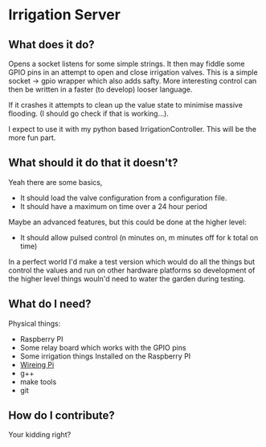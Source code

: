 # Irrigation Server
## What does it do?
Opens a socket listens for some simple strings.  It then may fiddle some GPIO pins in an attempt to open and close irrigation valves.   This is a simple socket -> gpio wrapper which also adds safty.  More interesting control can then be written in a faster (to develop) looser language.

If it crashes it attempts to clean up the value state to minimise massive flooding. (I should go check if that is working...).

I expect to use it with my python based IrrigationController.  This will be the more fun part.

## What should it do that it doesn't?
Yeah there are some basics,
* It should load the valve configuration from a configuration file.
* It should have a maximum on time over a 24 hour period

Maybe an advanced features, but this could be done at the higher level:
* It should allow pulsed control (n minutes on, m minutes off for k total on time)

In a perfect world I'd make a test version which would do all the things but control the values and run on other hardware platforms so development of the higher level things wouln'd need to water the garden during testing.

## What do I need?
Physical things:
* Raspberry PI
* Some relay board which works with the GPIO pins
* Some irrigation things
Installed on the Raspberry PI
* [Wireing Pi](http://wiringpi.com/)
* g++
* make tools
* git

## How do I contribute?
Your kidding right?
